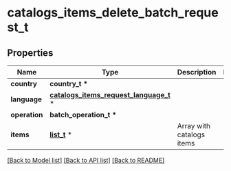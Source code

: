 # catalogs_items_delete_batch_request_t

## Properties
Name | Type | Description | Notes
------------ | ------------- | ------------- | -------------
**country** | **country_t \*** |  | 
**language** | [**catalogs_items_request_language_t**](catalogs_items_request_language.md) \* |  | 
**operation** | **batch_operation_t \*** |  | 
**items** | [**list_t**](item_delete_batch_record.md) \* | Array with catalogs items | 

[[Back to Model list]](../README.md#documentation-for-models) [[Back to API list]](../README.md#documentation-for-api-endpoints) [[Back to README]](../README.md)


